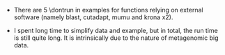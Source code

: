 - There are 5 \dontrun in examples for functions relying on external software (namely blast, cutadapt, mumu and krona x2).

- I spent long time to simplify data and example, but in total, the run time is still quite long. It is intrinsically due to the nature of metagenomic big data.